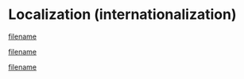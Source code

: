 # Localization (internationalization)

[filename](/general.md ":include")

[filename](/avail_locales.md ":include")

[filename](/advanced.md ":include")
